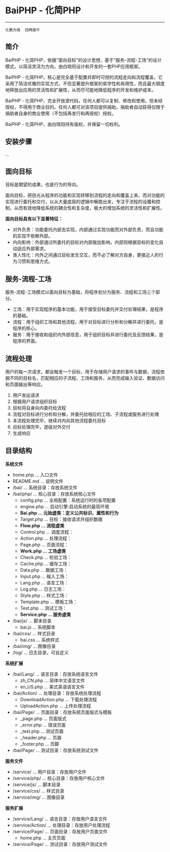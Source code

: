 BaiPHP - 化简PHP
================
----------------

	化繁为简  四两拨千

简介
----

BaiPHP - 化简PHP，依据"面向目标"的设计思想，基于"服务-流程-工场"的设计模式，以简洁灵活为方向，由白晓阳设计和开发的一套PHP应用框架。

BaiPHP - 化简PHP，核心是完全基于配置并即时可控的流程走向和流程覆盖，它采用了简洁优雅的实现方式，不但显著提升框架的易学性和易用性，而且最大限度地释放出应用的灵活性和扩展性，从而尽可能地降低程序的开发和维护成本。

BaiPHP - 化简PHP，完全开放源代码，任何人都可以复制、修改和使用，但未经授权，不得用于商业目的。任何人都可对该项目提供捐助，捐助者自动获得仅限于捐助者自身的商业使用（不包括再发行和再授权）授权。

BaiPHP - 化简PHP，由白晓阳持有版权，并保留一切权利。

安装步骤
--------

...

面向目标
--------

目标是期望的成果，也是行为的导向。

面向目标，把目光从程序的功能和实现转移到流程的走向和覆盖上来，而对功能的实现进行委托和交付，以从大量底层的逻辑中解脱出来，专注于流程的设置和控制，从而有效地降低系统的耦合性和复杂度，极大的增加系统的灵活性和扩展性。

__面向目标具有以下显著特征：__

-   对外负责：功能委托内部去实现，内部通过实现功能而对外部负责，而且功能的实现不依赖外部。
-   内向影响：外部通过所委托的目标对内部施加影响，内部则根据目标的变化自动适应外部需求。
-   类人性化：内外之间通过目标发生交互，而不必了解对方自身，更接近人的行为习惯和思维方式。

服务-流程-工场
--------------

服务-流程-工场模式以面向目标为基础，将程序划分为服务、流程和工场三个部分。

-   工场：用于实现程序的基本功能，用于接受目标委托并交付处理结果，是程序的基础。
-   流程：用于组织工场和其他流程，用于对目标进行分析和分解并进行委托，是程序的核心。
-   服务：用于接收和组织内外部信息，用于组织目标并进行委托及反馈结果，是程序的界面。

流程处理
--------

用户的每一次请求，都会触发一个目标，用于存储用户请求的事件与数据，流程依据不同的目标名，匹配相应的子流程、工场和服务，从而完成输入验证、数据访问和页面输出等响应。

1.  用户发出请求
2.  根据用户请求组织目标
3.  目标将自身向内委托给流程
4.  流程对目标进行分析和分解，并委托给相应的工场、子流程或服务进行处理
5.  本流程处理完毕，继续对内向其他流程委托目标
6.  目标处理完毕，逐级对外交付
7.  生成响应

目录结构
--------

__系统文件__

-   home.php ... 入口文件
-   README.md ... 说明文件
-   /bai/ ... 系统目录：存放系统文件
-   /bai/php/ ... 核心目录：存放系统核心文件
	+   config.php ... 全局配置：系统运行时的各项配置
	+   engine.php ... 启动引擎:启动系统的最简环境
	+   __Bai.php ... 元始虚类：定义公共标识、属性和行为__
	+   Target.php ... 目标：接收请求并组织数据
	+   __Flow.php ... 流程虚类__
	+   Control.php ... 调度流程：
	+   Action.php ... 处理流程：
	+   Page.php ... 页面流程：
	+   __Work.php ... 工场虚类__
	+   Check.php ... 检验工场：
	+   Cache.php ... 缓存工场：
	+   Data.php ... 数据工场：
	+   Input.php ... 输入工场：
	+   Lang.php ... 语言工场：
	+   Log.php ... 日志工场：
	+   Style.php ... 样式工场：
	+   Template.php ... 模板工场：
	+   Test.php ... 测试工场：
	+   __Service.php ... 服务虚类__
-   /bai/js/ ... 脚本目录
	+   bai.js ... 系统脚本
-   /bai/css/ ... 样式目录
	+   bai.css ... 系统样式
-   /bai/img/ ... 图像目录
-   /log/ ... 日志目录，可自定义

__系统扩展__

-   /bai/Lang/ ... 语言目录：存放系统语言文件
	+   zh_CN.php ... 简体中文语言文件
	+   en_US.php ... 美式英语语言文件
-   /bai/Action/ ... 处理目录：存放系统处理流程
	+   DownloadAction.php ... 下载处理流程
	+   UploadAction.php ... 上传处理流程
-   /bai/Page/ ... 页面目录：存放系统页面版式与模板
	+   _page.php ... 页面版式
	+   _error.php ... 错误页面
	+   _test.php ... 测试页眉
	+   _header.php ... 页眉
	+   _footer.php ... 页脚
-   /bai/Page/ ... 测试目录：存放系统测试文件

__服务文件__

-   /service/ ... 用户目录：存放用户文件
-   /service/php/ ... 核心目录：存放用户核心文件
-   /service/js/ ... 脚本目录
-   /service/css/ ... 样式目录
-   /service/img/ ... 图像目录

__服务扩展__

-   /service/Lang/ ... 语言目录：存放用户语言文件
-   /service/Action/ ... 处理目录：存放用户处理流程
-   /service/Page/ ... 页面目录：存放用户页面文件
	+   home.php ... 主页页面
-   /service/Page/ ... 测试目录：存放用户测试文件